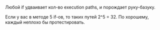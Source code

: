 Любой if удваивает кол-во execution paths, и порождает руку-базуку.

Если у вас в методе 5 if-ов, то таких путей 2^5 = 32. По хорошему, каждый неплохо бы протестировать.
